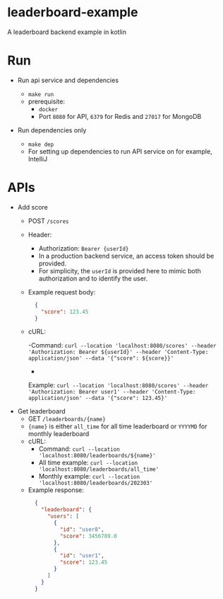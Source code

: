 # leaderboard-example

A leaderboard backend example in kotlin

# Run

- Run api service and dependencies
    - `make run`
    - prerequisite:
        - `docker`
        - Port `8080` for API, `6379` for Redis and `27017` for MongoDB

- Run dependencies only
    - `make dep`
    - For setting up dependencies to run API service on for example, IntelliJ

# APIs

- Add score
    - POST `/scores`
    - Header:
        - Authorization: `Bearer {userId}`
        - In a production backend service, an access token should be provided.
        - For simplicity, the `userId` is provided here to mimic both authorization and to identify the user.
    - Example request body:
      ```json
        {
          "score": 123.45
        }
      ```
    - cURL:

      -Command: `curl --location 'localhost:8080/scores' --header 'Authorization: Bearer ${userId}' --header 'Content-Type: application/json' --data '{"score": ${score}}'`

        -
      Example: `curl --location 'localhost:8080/scores' --header 'Authorization: Bearer user1' --header 'Content-Type: application/json' --data '{"score": 123.45}'`
- Get leaderboard
    - GET `/leaderboards/{name}`
    - `{name}` is either `all_time` for all time leaderboard or `YYYYMD` for monthly leaderboard
    - cURL:
        - Command: `curl --location 'localhost:8080/leaderboards/${name}'`
        - All time example: `curl --location 'localhost:8080/leaderboards/all_time'`
        - Monthly example: `curl --location 'localhost:8080/leaderboards/202303'`
    - Example response:
      ```json
        {
          "leaderboard": {
            "users": [
              {
                "id": "user8",
                "score": 3456789.0
              },
              {
                "id": "user1",
                "score": 123.45
              }
            ]
          }
        }
      ``` 

